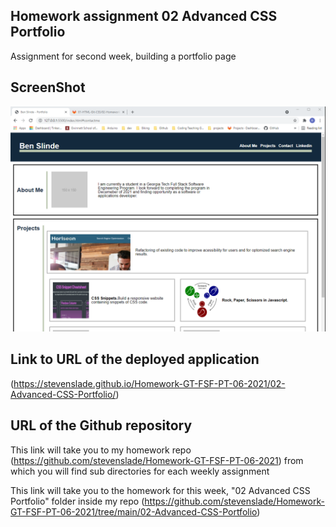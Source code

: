 ## Homework assignment 02 Advanced CSS Portfolio

Assignment for second week, building a portfolio page

## ScreenShot 

![screenshot of homework](./assets/images/portfoliSS.png)


## Link to URL of the deployed application 

(https://stevenslade.github.io/Homework-GT-FSF-PT-06-2021/02-Advanced-CSS-Portfolio/)


## URL of the Github repository

This link will take you to my homework repo (https://github.com/stevenslade/Homework-GT-FSF-PT-06-2021) from which you will find sub directories for each weekly assignment

This link will take you to the homework for this week, "02 Advanced CSS Portfolio" folder inside my repo (https://github.com/stevenslade/Homework-GT-FSF-PT-06-2021/tree/main/02-Advanced-CSS-Portfolio)
